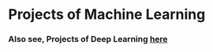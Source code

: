 # Projects of Machine Learning
### Also see, Projects of Deep Learning [here](https://github.com/taruntiwarihp/DeepLearning)
